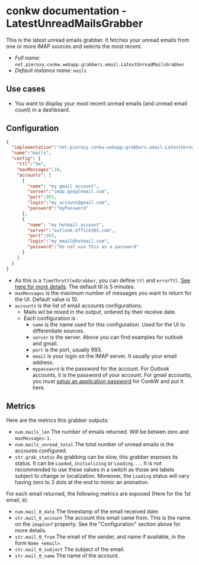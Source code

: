 # conkw documentation - LatestUnreadMailsGrabber

This is the latest unread emails grabber. It fetches your unread emails from one or more IMAP sources and selects the most recent.

* *Full name:* `net.pieroxy.conkw.webapp.grabbers.email.LatestUnreadMailsGrabber`
* *Default instance name:* `mails`

## Use cases

* You want to display your most recent unread emails (and unread email count) in a dashboard.

## Configuration

```json
{
  "implementation":"net.pieroxy.conkw.webapp.grabbers.email.LatestUnreadMailsGrabber",
  "name":"mails",
  "config": {
    "ttl":"5m",
    "maxMessages":10,
    "accounts": [
      {
        "name": "my gmail account",
        "server":"imap.googlemail.com",
        "port":993,
        "login":"my_account@gmail.com",
        "password":"myPassword"
      },
      {
        "name": "my hotmail account",
        "server":"outlook.office365.com",
        "port":993,
        "login":"my_email@hotmail.com",
        "password":"Do not use this as a password"
      }
    ]
  }
}
```

* As this is a `TimeThrottledGrabber`, you can define `ttl` and `errorTtl`. [See here for more details](CONFIGURE.md). The default ttl is 5 minutes.
* `maxMessages` is the maximum number of messages you want to return for the UI. Default value is 10.
* `accounts` is the list of email accounts configurations.
    * Mails wil be mixed in the output, ordered by their receive date.
    * Each configuration is :
      * `name` is the name used for this configuration. Used for the UI to differentiate sources.
      * `server` is the server. Above you can find examples for outlook and gmail.
      * `port` is the port, usually 993.
      * `email` is your login on the IMAP server. It usually your email address.
      * `mypassword` is the password for the account. For Outlook accounts, it is the password of your account. For gmail accounts, you must [setup an application password](https://support.google.com/accounts/answer/185833) for ConkW and put it here.

## Metrics

Here are the metrics this grabber outputs:

* `num.mails_len` The number of emails returned. Will be betwen zero and `maxMessages-1`.
* `num.mails_unread_total` The total number of unread emails in the accounts configured.
* `str.grab_status` As grabbing can be slow, this grabber exposes its status. It can be `Loaded`, `Initializing` or `Loading...`. It is not recommended to use these values in a switch as those are labels subject to change or localization. Moreover, the `Loading` status will vary having zero to 3 dots at the end to mimic an animation.

For each email returned, the following metrics are exposed (Here for the 1st email, `0`):

* `num.mail_0_date` The timestamp of the email received date.
* `str.mail_0_account` The account this email came from. This is the name on the `imapConf` property. See the "Configuration" section above for more details.
* `str.mail_0_from` The email of the sender, and name if available, in the form `Name <email>`.
* `str.mail_0_subject` The subject of the email.
* `str.mail_0_name` The name of the account.
